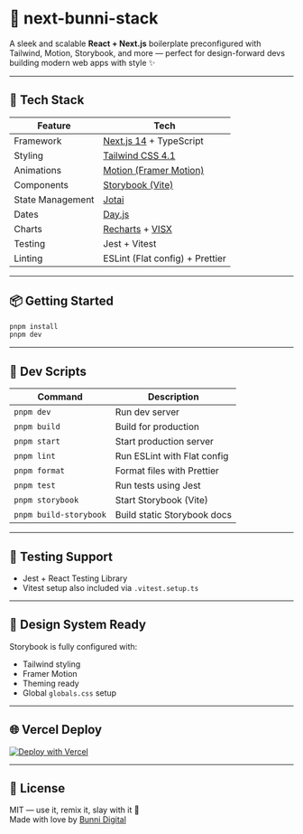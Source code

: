 # 🧁 next-bunni-stack

A sleek and scalable **React + Next.js** boilerplate preconfigured with Tailwind, Motion, Storybook, and more — perfect for design-forward devs building modern web apps with style ✨

---

## 🚀 Tech Stack

| Feature         | Tech                             |
|----------------|----------------------------------|
| Framework       | [Next.js 14](https://nextjs.org/) + TypeScript |
| Styling         | [Tailwind CSS 4.1](https://tailwindcss.com/) |
| Animations      | [Motion (Framer Motion)](https://www.framer.com/motion/) |
| Components      | [Storybook (Vite)](https://storybook.js.org/) |
| State Management| [Jotai](https://jotai.org/) |
| Dates           | [Day.js](https://day.js.org/) |
| Charts          | [Recharts](https://recharts.org/) + [VISX](https://airbnb.io/visx/) |
| Testing         | Jest + Vitest |
| Linting         | ESLint (Flat config) + Prettier |

---

## 📦 Getting Started

```bash
pnpm install
pnpm dev
```

---

## 🔧 Dev Scripts

| Command              | Description                      |
|----------------------|----------------------------------|
| `pnpm dev`           | Run dev server                   |
| `pnpm build`         | Build for production             |
| `pnpm start`         | Start production server          |
| `pnpm lint`          | Run ESLint with Flat config      |
| `pnpm format`        | Format files with Prettier       |
| `pnpm test`          | Run tests using Jest             |
| `pnpm storybook`     | Start Storybook (Vite)           |
| `pnpm build-storybook`| Build static Storybook docs     |

---

## 🧪 Testing Support

- Jest + React Testing Library
- Vitest setup also included via `.vitest.setup.ts`

---

## 🎨 Design System Ready

Storybook is fully configured with:
- Tailwind styling
- Framer Motion
- Theming ready
- Global `globals.css` setup

---

## 🌐 Vercel Deploy

[![Deploy with Vercel](https://vercel.com/button)](https://vercel.com/import/project?template=https://github.com/YOUR_USERNAME/next-bunni-stack)

---

## 📝 License

MIT — use it, remix it, slay with it 💅  
Made with love by [Bunni Digital](https://jagaesthetic.com)

